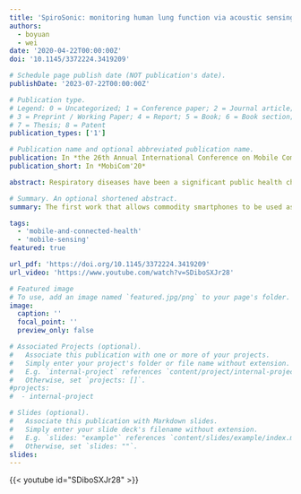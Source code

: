 ```yaml
---
title: 'SpiroSonic: monitoring human lung function via acoustic sensing on commodity smartphones'
authors:
  - boyuan
  - wei
date: '2020-04-22T00:00:00Z'
doi: '10.1145/3372224.3419209'

# Schedule page publish date (NOT publication's date).
publishDate: '2023-07-22T00:00:00Z'

# Publication type.
# Legend: 0 = Uncategorized; 1 = Conference paper; 2 = Journal article;
# 3 = Preprint / Working Paper; 4 = Report; 5 = Book; 6 = Book section;
# 7 = Thesis; 8 = Patent
publication_types: ['1']

# Publication name and optional abbreviated publication name.
publication: In *the 26th Annual International Conference on Mobile Computing and Networking (MobiCom'20)*
publication_short: In *MobiCom'20*

abstract: Respiratory diseases have been a significant public health challenge. Efficient disease evaluation and monitoring call for daily spirometry tests, as an effective way of pulmonary function testing, out of clinic. This requirement, however, is hard to be satisfied due to the large size and high costs of current spirometry equipments. In this paper, we present SpiroSonic, a new system design that uses commodity smartphones to support complete, accurate yet reliable spirometry tests in regular home settings with various environmental and human factors. SpiroSonic measures the humans' chest wall motion via acoustic sensing and interprets such motion into lung function indices, based on the clinically validated correlation between them. We implemented SpiroSonic as a smartphone app, and verified SpiroSonic's monitoring error over healthy humans as <3%. Clinical studies further show that SpiroSonic reaches 5%-10% monitoring error among 83 pediatric patients. Given that the error of in-clinic spirometry is usually around 5%, SpiroSonic can be reliably used for disease tracking and evaluation out of clinic.

# Summary. An optional shortened abstract.
summary: The first work that allows commodity smartphones to be used as a portable spirometer and provide accuracy lung function test results on par with clinical-grade spirometers. This is a collaborative work with the Children’s Hospital of Pittsburgh, and could also potentially contribute to in-home evaluation of COVID-19 risks by allowing convenient out-of-clinic lung function evaluation.

tags:
  - 'mobile-and-connected-health'
  - 'mobile-sensing'
featured: true

url_pdf: 'https://doi.org/10.1145/3372224.3419209'
url_video: 'https://www.youtube.com/watch?v=SDiboSXJr28'

# Featured image
# To use, add an image named `featured.jpg/png` to your page's folder.
image:
  caption: ''
  focal_point: ''
  preview_only: false

# Associated Projects (optional).
#   Associate this publication with one or more of your projects.
#   Simply enter your project's folder or file name without extension.
#   E.g. `internal-project` references `content/project/internal-project/index.md`.
#   Otherwise, set `projects: []`.
#projects:
#  - internal-project

# Slides (optional).
#   Associate this publication with Markdown slides.
#   Simply enter your slide deck's filename without extension.
#   E.g. `slides: "example"` references `content/slides/example/index.md`.
#   Otherwise, set `slides: ""`.
slides:
---
```


{{< youtube id="SDiboSXJr28" >}}
